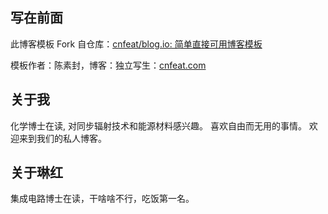 ## 写在前面

此博客模板 Fork 自仓库：[cnfeat/blog.io: 简单直接可用博客模板](https://github.com/cnfeat/blog.io)

模板作者：陈素封，博客：独立写生：[cnfeat.com](cnfeat.com)

## 关于我

化学博士在读, 对同步辐射技术和能源材料感兴趣。 喜欢自由而无用的事情。 欢迎来到我们的私人博客。


## 关于琳红

集成电路博士在读，干啥啥不行，吃饭第一名。


